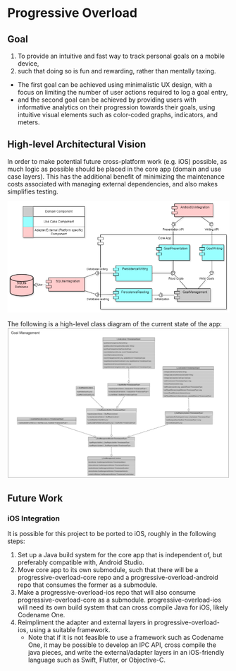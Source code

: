 # Progressive Overload

## Goal

1) To provide an intuitive and fast way to track personal goals on a mobile device, 
2) such that doing so is fun and rewarding, rather than mentally taxing.

- The first goal can be achieved using minimalistic UX design, with a focus on limiting the number of user actions required to log a goal entry,
- and the second goal can be achieved by providing users with informative analytics on their progression towards their goals, using intuitive visual elements such as color-coded graphs, indicators, and meters.

## High-level Architectural Vision

In order to make potential future cross-platform work (e.g. iOS) possible, as much logic as possible should be placed in the core app (domain and use case layers).  This has the additional benefit of minimizing the maintenance costs associated with managing external dependencies, and also makes simplifies testing.

![High level component diagram](./HighLevelComponentDiagram.png)

The following is a high-level class diagram of the current state of the app:
![High level class diagram](./HighLevelClassDiagram.png)

## Future Work

### iOS Integration

It is possible for this project to be ported to iOS, roughly in the following steps:

1) Set up a Java build system for the core app that is independent of, but preferably compatible with, Android Studio.
2) Move core app to its own submodule, such that there will be a progressive-overload-core repo and a progressive-overload-android repo that consumes the former as a submodule.
3) Make a progressive-overload-ios repo that will also consume progressive-overload-core as a submodule.  progressive-overload-ios will need its own build system that can cross compile Java for iOS, likely Codename One.
4) Reimpliment the adapter and external layers in progressive-overload-ios, using a suitable framework.
    - Note that if it is not feasible to use a framework such as Codename One, it may be possible to develop an IPC API, cross compile the java pieces, and write the external/adapter layers in an iOS-friendly language such as Swift, Flutter, or Objective-C.